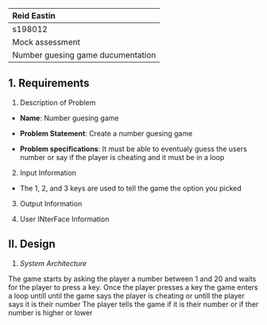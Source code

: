 |Reid Eastin|
| :---      |
|s198012|
| Mock assessment |
|Number guesing game ducumentation|

## 1. Requirements

1. Description of Problem
- **Name**: Number guesing game

- **Problem Statement**:
Create a number guesing game

- **Problem specifications**: It must be able to eventualy guess the users number or say if the player is cheating and it must be in a loop

2. Input Information
- The 1, 2, and 3 keys are used to tell the game the option you picked

3.  Output Information


4. User INterFace Information



## II. Design

1. _System Architecture_


The game starts by asking the player a number between 1 and 20
and waits for the player to press a key.
Once the player presses a key
the game enters a loop untill until the game says the player is cheating or untill the player says it is their number
The player tells the game if it is their number or if ther number is higher or lower

